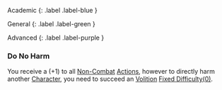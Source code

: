Academic
{: .label .label-blue }

General
{: .label .label-green }

Advanced
{: .label .label-purple }

### Do No Harm

You receive a (+1) to all [Non-Combat](Game/Core/Terminology#Non-Combat) [Actions](Game/Core/Terminology#Action), however to directly harm another [Character](Game/Core/Terminology#Character), you need to succeed an [Volition](Game/Core/Intuition.md#Awareness) [Fixed Difficulty(0)](Game/Core/Skills#Fixed%20Difficulty).
